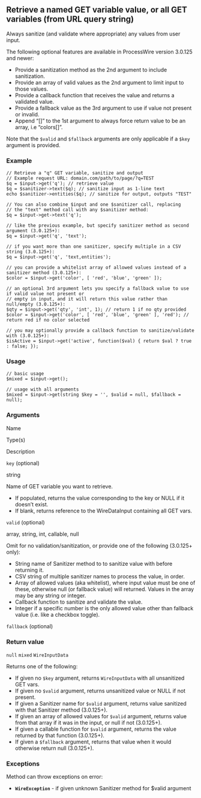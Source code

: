 Retrieve a named GET variable value, or all GET variables (from URL query string)
---------------------------------------------------------------------------------

Always sanitize (and validate where appropriate) any values from user input.

The following optional features are available in ProcessWire version 3.0.125 and newer:

*   Provide a sanitization method as the 2nd argument to include sanitization.
*   Provide an array of valid values as the 2nd argument to limit input to those values.
*   Provide a callback function that receives the value and returns a validated value.
*   Provide a fallback value as the 3rd argument to use if value not present or invalid.
*   Append “\[\]” to the 1st argument to always force return value to be an array, i.e “colors\[\]”.

Note that the `$valid` and `$fallback` arguments are only applicable if a `$key` argument is provided.

### Example

    // Retrieve a "q" GET variable, sanitize and output
    // Example request URL: domain.com/path/to/page/?q=TEST
    $q = $input->get('q'); // retrieve value
    $q = $sanitizer->text($q); // sanitize input as 1-line text
    echo $sanitizer->entities($q); // sanitize for output, outputs "TEST"
    
    // You can also combine $input and one $sanitizer call, replacing
    // the "text" method call with any $sanitizer method:
    $q = $input->get->text('q');
    
    // like the previous example, but specify sanitizer method as second argument (3.0.125+):
    $q = $input->get('q', 'text');
    
    // if you want more than one sanitizer, specify multiple in a CSV string (3.0.125+):
    $q = $input->get('q', 'text,entities');
    
    // you can provide a whitelist array of allowed values instead of a sanitizer method (3.0.125+):
    $color = $input->get('color', [ 'red', 'blue', 'green' ]);
    
    // an optional 3rd argument lets you specify a fallback value to use if valid value not present or
    // empty in input, and it will return this value rather than null/empty (3.0.125+):
    $qty = $input->get('qty', 'int', 1); // return 1 if no qty provided
    $color = $input->get('color', [ 'red', 'blue', 'green' ], 'red'); // return red if no color selected
    
    // you may optionally provide a callback function to sanitize/validate with (3.0.125+):
    $isActive = $input->get('active', function($val) { return $val ? true : false; }); 

### Usage

    // basic usage
    $mixed = $input->get();
    
    // usage with all arguments
    $mixed = $input->get(string $key = '', $valid = null, $fallback = null);

### Arguments

Name

Type(s)

Description

`key` (optional)

string

Name of GET variable you want to retrieve.

*   If populated, returns the value corresponding to the key or NULL if it doesn’t exist.
*   If blank, returns reference to the WireDataInput containing all GET vars.

`valid` (optional)

array, string, int, callable, null

Omit for no validation/sanitization, or provide one of the following (3.0.125+ only):

*   String name of Sanitizer method to to sanitize value with before returning it.
*   CSV string of multiple sanitizer names to process the value, in order.
*   Array of allowed values (aka whitelist), where input value must be one of these, otherwise null (or fallback value) will returned. Values in the array may be any string or integer.
*   Callback function to sanitize and validate the value.
*   Integer if a specific number is the only allowed value other than fallback value (i.e. like a checkbox toggle).

`fallback` (optional)

### Return value

`null` `mixed` `WireInputData`

Returns one of the following:

*   If given no `$key` argument, returns `WireInputData` with all unsanitized GET vars.
*   If given no `$valid` argument, returns unsanitized value or NULL if not present.
*   If given a Sanitizer name for `$valid` argument, returns value sanitized with that Sanitizer method (3.0.125+).
*   If given an array of allowed values for `$valid` argument, returns value from that array if it was in the input, or null if not (3.0.125+).
*   If given a callable function for `$valid` argument, returns the value returned by that function (3.0.125+).
*   If given a `$fallback` argument, returns that value when it would otherwise return null (3.0.125+).

### Exceptions

Method can throw exceptions on error:

*   **`WireException`** - if given unknown Sanitizer method for $valid argument
    

